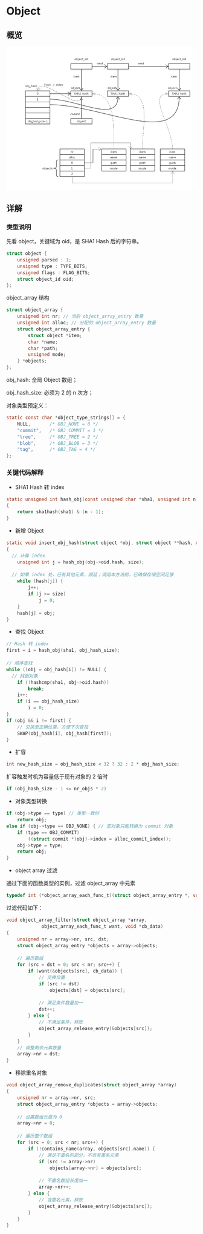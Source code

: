 # Object

## 概览

![Object](images/object.png)

## 详解

### 类型说明

先看 object，关键域为 oid，是 SHA1 Hash 后的字符串。

```C
struct object {
	unsigned parsed : 1;
	unsigned type : TYPE_BITS;
	unsigned flags : FLAG_BITS;
	struct object_id oid;
};
```

object_array 结构

```C
struct object_array {
	unsigned int nr; // 当前 object_array_entry 数量
	unsigned int alloc; // 分配的 object_array_entry 数量
	struct object_array_entry {
		struct object *item;
		char *name;
		char *path;
		unsigned mode;
	} *objects;
};
```

obj_hash: 全局 Object 数组；

obj_hash_size: 必须为 2 的 n 次方；

对象类型预定义：

```C
static const char *object_type_strings[] = {
	NULL,		/* OBJ_NONE = 0 */
	"commit",	/* OBJ_COMMIT = 1 */
	"tree",		/* OBJ_TREE = 2 */
	"blob",		/* OBJ_BLOB = 3 */
	"tag",		/* OBJ_TAG = 4 */
};
```

### 关键代码解释

- SHA1 Hash 转 index

```C
static unsigned int hash_obj(const unsigned char *sha1, unsigned int n)
{
	return sha1hash(sha1) & (n - 1);
}
```

- 新增 Object

```C
static void insert_obj_hash(struct object *obj, struct object **hash, unsigned int size)
{
  // 计算 index
	unsigned int j = hash_obj(obj->oid.hash, size);

  // 如果 index 处，已有其他元素，顺延；调用本方法前，已确保存储空间足够
	while (hash[j]) {
		j++;
		if (j >= size)
			j = 0;
	}
	hash[j] = obj;
}
```

- 查找 Object

```C
// Hash 转 index
first = i = hash_obj(sha1, obj_hash_size);

// 顺序查找
while ((obj = obj_hash[i]) != NULL) {
  // 找到对象
	if (!hashcmp(sha1, obj->oid.hash))
		break;
	i++;
	if (i == obj_hash_size)
		i = 0;
}
if (obj && i != first) {
	// 交换至正确位置，方便下次查找
	SWAP(obj_hash[i], obj_hash[first]);
}
```

- 扩容

```C
int new_hash_size = obj_hash_size < 32 ? 32 : 2 * obj_hash_size;
```

扩容触发时机为容量低于现有对象的 2 倍时

```C
if (obj_hash_size - 1 <= nr_objs * 2)
```

- 对象类型转换

```C
if (obj->type == type) // 类型一致时
	return obj;
else if (obj->type == OBJ_NONE) { // 空对象只能转换为 commit 对象
	if (type == OBJ_COMMIT)
		((struct commit *)obj)->index = alloc_commit_index();
	obj->type = type;
	return obj;
}
```

- object array 过滤

通过下面的函数类型的实例，过滤 object_array 中元素

```C
typedef int (*object_array_each_func_t)(struct object_array_entry *, void *);
```

过滤代码如下：

```C
void object_array_filter(struct object_array *array,
			 object_array_each_func_t want, void *cb_data)
{
	unsigned nr = array->nr, src, dst;
	struct object_array_entry *objects = array->objects;

	// 遍历数组
	for (src = dst = 0; src < nr; src++) {
		if (want(&objects[src], cb_data)) {
			// 交换位置
			if (src != dst)
				objects[dst] = objects[src];

			// 满足条件数量加一
			dst++;
		} else {
			// 不满足条件，释放
			object_array_release_entry(&objects[src]);
		}
	}
	// 调整剩余元素数量
	array->nr = dst;
}
```

- 移除重名对象

```C
void object_array_remove_duplicates(struct object_array *array)
{
	unsigned nr = array->nr, src;
	struct object_array_entry *objects = array->objects;

	// 设置数组长度为 0
	array->nr = 0;

	// 遍历整个数组
	for (src = 0; src < nr; src++) {
		if (!contains_name(array, objects[src].name)) {
			// 满足不重名的部分，不含有重名元素
			if (src != array->nr)
				objects[array->nr] = objects[src];

			// 不重名数组长度加一
			array->nr++;
		} else {
			// 含重名元素，释放
			object_array_release_entry(&objects[src]);
		}
	}
}
```

